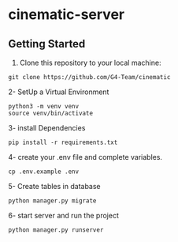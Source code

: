 # cinematic-server

## Getting Started
1. Clone this repository to your local machine:
```
git clone https://github.com/G4-Team/cinematic
```
2- SetUp a Virtual Environment
```
python3 -m venv venv
source venv/bin/activate
```
3- install Dependencies
```
pip install -r requirements.txt
```
4- create your .env file and complete variables.
```
cp .env.example .env
```
5- Create tables in database
```
python manager.py migrate
```
6- start server and run the project
```
python manager.py runserver
```
